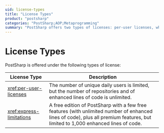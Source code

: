 ```yaml
---
uid: license-types
title: "License Types"
product: "postsharp"
categories: "PostSharp;AOP;Metaprogramming"
summary: "PostSharp offers two types of licenses: per-user licenses, which limit the number of unique daily users but allow unlimited repositories and enhanced lines of code, and express limitations, a free edition with some features and a limitation of 1,000 enhanced lines of code."
---
```

# License Types

PostSharp is offered under the following types of license:

| License Type | Description |
|--------------|------------------------------|
| <xref:per-user-licenses> | The number of unique daily users is limited, but the number of repositories and of enhanced lines of code is unlimited. |
| <xref:express-limitations> | A free edition of PostSharp with a few free features (with unlimited number of enhanced lines of code), plus all premium features, but limited to 1,000 enhanced lines of code. |

